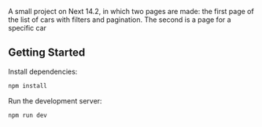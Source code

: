 A small project on Next 14.2, in which two pages are made: the first page of the list of cars with filters and pagination. The second is a page for a specific car

## Getting Started

Install dependencies:

```bash
npm install
```

Run the development server:

```bash
npm run dev
```

